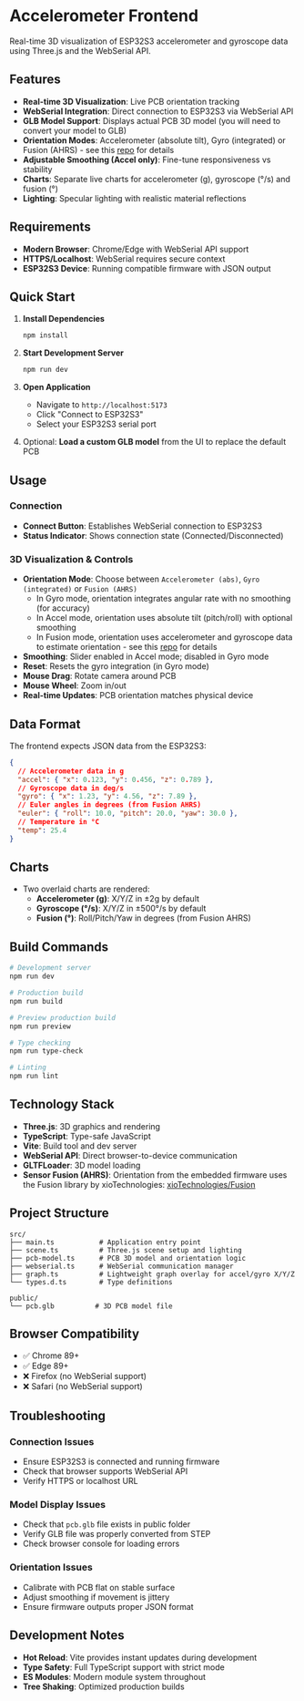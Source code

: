 # Accelerometer Frontend

Real-time 3D visualization of ESP32S3 accelerometer and gyroscope data using Three.js and the WebSerial API.

## Features

- **Real-time 3D Visualization**: Live PCB orientation tracking
- **WebSerial Integration**: Direct connection to ESP32S3 via WebSerial API
- **GLB Model Support**: Displays actual PCB 3D model (you will need to convert your model to GLB)
- **Orientation Modes**: Accelerometer (absolute tilt), Gyro (integrated) or Fusion (AHRS) - see this [repo](https://github.com/xioTechnologies/Fusion/tree/main) for details
- **Adjustable Smoothing (Accel only)**: Fine-tune responsiveness vs stability
- **Charts**: Separate live charts for accelerometer (g), gyroscope (°/s) and fusion (°)
- **Lighting**: Specular lighting with realistic material reflections

## Requirements

- **Modern Browser**: Chrome/Edge with WebSerial API support
- **HTTPS/Localhost**: WebSerial requires secure context
- **ESP32S3 Device**: Running compatible firmware with JSON output

## Quick Start

1. **Install Dependencies**
   ```bash
   npm install
   ```

2. **Start Development Server**
   ```bash
   npm run dev
   ```

3. **Open Application**
   - Navigate to `http://localhost:5173`
   - Click "Connect to ESP32S3"
   - Select your ESP32S3 serial port

4. Optional: **Load a custom GLB model** from the UI to replace the default PCB

## Usage

### Connection
- **Connect Button**: Establishes WebSerial connection to ESP32S3
- **Status Indicator**: Shows connection state (Connected/Disconnected)

### 3D Visualization & Controls
- **Orientation Mode**: Choose between `Accelerometer (abs)`, `Gyro (integrated)` or `Fusion (AHRS)`
  - In Gyro mode, orientation integrates angular rate with no smoothing (for accuracy)
  - In Accel mode, orientation uses absolute tilt (pitch/roll) with optional smoothing
  - In Fusion mode, orientation uses accelerometer and gyroscope data to estimate orientation - see this [repo](https://github.com/xioTechnologies/Fusion/tree/main) for details
- **Smoothing**: Slider enabled in Accel mode; disabled in Gyro mode
- **Reset**: Resets the gyro integration (in Gyro mode)
- **Mouse Drag**: Rotate camera around PCB
- **Mouse Wheel**: Zoom in/out
- **Real-time Updates**: PCB orientation matches physical device

## Data Format

The frontend expects JSON data from the ESP32S3:
```json
{
  // Accelerometer data in g
  "accel": { "x": 0.123, "y": 0.456, "z": 0.789 },
  // Gyroscope data in deg/s
  "gyro": { "x": 1.23, "y": 4.56, "z": 7.89 },
  // Euler angles in degrees (from Fusion AHRS)
  "euler": { "roll": 10.0, "pitch": 20.0, "yaw": 30.0 },
  // Temperature in °C
  "temp": 25.4
}
```

## Charts

- Two overlaid charts are rendered:
  - **Accelerometer (g)**: X/Y/Z in ±2g by default
  - **Gyroscope (°/s)**: X/Y/Z in ±500°/s by default
  - **Fusion (°)**: Roll/Pitch/Yaw in degrees (from Fusion AHRS)

## Build Commands

```bash
# Development server
npm run dev

# Production build  
npm run build

# Preview production build
npm run preview

# Type checking
npm run type-check

# Linting
npm run lint
```

## Technology Stack

- **Three.js**: 3D graphics and rendering
- **TypeScript**: Type-safe JavaScript
- **Vite**: Build tool and dev server
- **WebSerial API**: Direct browser-to-device communication
- **GLTFLoader**: 3D model loading
- **Sensor Fusion (AHRS)**: Orientation from the embedded firmware uses the Fusion library by xioTechnologies: [xioTechnologies/Fusion](https://github.com/xioTechnologies/Fusion/tree/main)

## Project Structure

```
src/
├── main.ts           # Application entry point
├── scene.ts          # Three.js scene setup and lighting
├── pcb-model.ts      # PCB 3D model and orientation logic
├── webserial.ts      # WebSerial communication manager
├── graph.ts          # Lightweight graph overlay for accel/gyro X/Y/Z
└── types.d.ts        # Type definitions

public/
└── pcb.glb          # 3D PCB model file
```

## Browser Compatibility

- ✅ Chrome 89+
- ✅ Edge 89+  
- ❌ Firefox (no WebSerial support)
- ❌ Safari (no WebSerial support)

## Troubleshooting

### Connection Issues
- Ensure ESP32S3 is connected and running firmware
- Check that browser supports WebSerial API
- Verify HTTPS or localhost URL

### Model Display Issues
- Check that `pcb.glb` file exists in public folder
- Verify GLB file was properly converted from STEP
- Check browser console for loading errors

### Orientation Issues
- Calibrate with PCB flat on stable surface
- Adjust smoothing if movement is jittery
- Ensure firmware outputs proper JSON format

## Development Notes

- **Hot Reload**: Vite provides instant updates during development
- **Type Safety**: Full TypeScript support with strict mode
- **ES Modules**: Modern module system throughout
- **Tree Shaking**: Optimized production builds